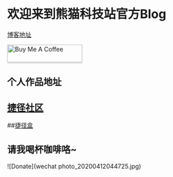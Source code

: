 #  欢迎来到熊猫科技站官方Blog

[博客地址](https://curry-wei98.github.io/#content)

<a href="https://www.buymeacoffee.com/h6OqYjg"><img src="https://www.buymeacoffee.com/assets/img/custom_images/orange_img.png" alt="Buy Me A Coffee" style="height: 41px !important;width: 174px !important;box-shadow: 0px 3px 2px 0px rgba(190, 190, 190, 0.5) !important;-webkit-box-shadow: 0px 3px 2px 0px rgba(190, 190, 190, 0.5) !important;" target="_blank"></a>

## 个人作品地址
## [捷径社区](https://sharecuts.cn/user/46zGwZxzZe)
##[捷径盒](https://jiejinghe.com/users/5490971835)


## 请我喝杯咖啡咯~
![Donate](wechat photo_20200412044725.jpg)
